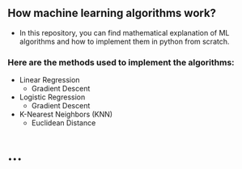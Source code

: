 ## How machine learning algorithms work?
- In this repository, you can find mathematical explanation of ML algorithms and how to implement them in python from scratch.

### Here are the methods used to implement the algorithms:
- Linear Regression 
    - Gradient Descent
- Logistic Regression
    - Gradient Descent
- K-Nearest Neighbors (KNN)
    - Euclidean Distance

# ...
